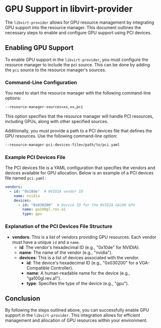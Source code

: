# GPU Support in libvirt-provider

The `libvirt-provider` allows for GPU resource management by integrating GPU support into the resource manager. This document outlines the necessary steps to enable and configure GPU support using PCI devices.

## Enabling GPU Support

To enable GPU support in the `libvirt-provider`, you must configure the resource manager to include the pci source. This can be done by adding the `pci` source to the resource manager's sources.

### Command-Line Configuration

You need to start the resource manager with the following command-line options:

```bash
--resource-manager-sources=xx,xx,pci
```

This option specifies that the resource manager will handle PCI resources, including GPUs, along with other specified sources.

Additionally, you must provide a path to a PCI devices file that defines the GPU resources. Use the following command-line option:

```bash
--resource-manager-pci-devices-file=/path/to/pci.yaml
```

### Example PCI Devices File

The PCI devices file is a YAML configuration that specifies the vendors and devices available for GPU allocation. Below is an example of a PCI devices file named `pci.yaml`:

```yaml
vendors:
  - id: "0x10de"  # NVIDIA vendor ID
    name: nvidia
    devices:
      - id: "0x030200"  # Device ID for the NVIDIA GA100 GPU
        name: ga100gl.rev.a1
        type: gpu
```

### Explanation of the PCI Devices File Structure

- **vendors**: This is a list of vendors providing GPU resources. Each vendor must have a unique `id` and a `name`.
    - **id**: The vendor's hexadecimal ID (e.g., "0x10de" for NVIDIA).
    - **name**: The name of the vendor (e.g., "nvidia").
    - **devices**: This is a list of devices associated with the vendor.
        - **id**: The device's hexadecimal ID (e.g., "0x030200" for a VGA-Compatible Controller).
        - **name**: A human-readable name for the device (e.g., "ga100gl.rev.a1").
        - **type**: Specifies the type of the device (e.g., "gpu").

## Conclusion

By following the steps outlined above, you can successfully enable GPU support in the `libvirt-provider`. This integration allows for efficient management and allocation of GPU resources within your environment.

